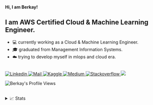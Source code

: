 **Hi, I am Berkay!**

## I am AWS Certified Cloud & Machine Learning Engineer.

* 💻 currently working as a Cloud & Machine Learning Engineer.
* 🎓 graduated from Management Information Systems.
* ☁️ trying to develop myself in mlops and cloud era.


<a href="https://github.com/berkayalan">
</a>
<br/>
<a href="https://www.linkedin.com/in/berkayalan/">
    <img src="https://img.shields.io/badge/LinkedIn-0077B5?style=for-the-badge&logo=linkedin&logoColor=white" alt="Linkedin">
</a>
<a href="mailto:berkayalan.mail@gmail.co">
    <img src="https://img.shields.io/badge/Gmail-D14836?style=for-the-badge&logo=gmail&logoColor=white" alt="Mail">
</a>
<a href="https://www.kaggle.com/berkayalan">
    <img src="https://img.shields.io/badge/Kaggle-20BEFF?style=for-the-badge&logo=Kaggle&logoColor=white" alt="Kaggle">
</a>
<a href="https://medium.com/@berkayalann">
    <img src="https://img.shields.io/badge/Medium-12100E?style=for-the-badge&logo=medium&logoColor=white`" alt="Medium">
</a>
<a href="https://stackoverflow.com/users/13472725/berkayln">
    <img src="https://img.shields.io/badge/Stack_Overflow-FE7A16?style=for-the-badge&logo=stack-overflow&logoColor=white" alt="Stackoverflow">
</a>

<a href="https://github.com/berkayalan">
    <img src="https://github-stats-alpha.vercel.app/api?username=berkayalan&cc=22272e&tc=37BCF6&ic=fff&bc=0000">
</a>
  
![Berkay's Profile Views](https://komarev.com/ghpvc/?username=berkayalan&color=blue)

<br/> 

<details>
<summary>📈 Stats</summary>
<br>
My Github Stats

![](http://github-profile-summary-cards.vercel.app/api/cards/profile-details?username=berkayalan&theme=dracula) 

![](http://github-profile-summary-cards.vercel.app/api/cards/repos-per-language?username=berkayalan&theme=dracula) 
![](http://github-profile-summary-cards.vercel.app/api/cards/most-commit-language?username=berkayalan&theme=dracula)

</details>
